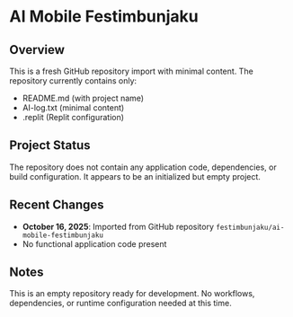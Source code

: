 # AI Mobile Festimbunjaku

## Overview
This is a fresh GitHub repository import with minimal content. The repository currently contains only:
- README.md (with project name)
- AI-log.txt (minimal content)
- .replit (Replit configuration)

## Project Status
The repository does not contain any application code, dependencies, or build configuration. It appears to be an initialized but empty project.

## Recent Changes
- **October 16, 2025**: Imported from GitHub repository `festimbunjaku/ai-mobile-festimbunjaku`
- No functional application code present

## Notes
This is an empty repository ready for development. No workflows, dependencies, or runtime configuration needed at this time.
